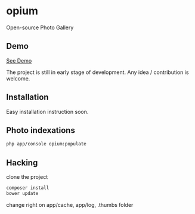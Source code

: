 opium
=====

Open-source Photo Gallery

## Demo

[See Demo](http://demo.opium.sitioweb.fr/)

The project is still in early stage of development. Any idea / contribution is welcome.

## Installation
Easy installation instruction soon.

## Photo indexations
```sh
php app/console opium:populate
```

## Hacking
clone the project
```sh
composer install
bower update
```
change right on app/cache, app/log, .thumbs folder
